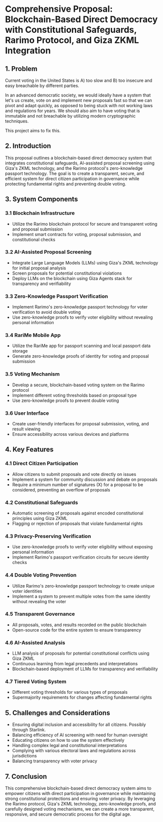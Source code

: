 # Comprehensive Proposal: Blockchain-Based Direct Democracy with Constitutional Safeguards, Rarimo Protocol, and Giza ZKML Integration

## 1. Problem

Current voting in the United States is A) too slow and B) too insecure and easy breachable by different parties.

In an advanced democratic society, we would ideally have a system that let's us create, vote on and implement new proposals fast so that we can pivot and adapt quickly, as opposed to being stuck with not working laws and regulations for years.
We should also aim to have voting that is immutable and not breachable by utilizing modern cryptographic techniques.

This project aims to fix this.


## 2. Introduction

This proposal outlines a blockchain-based direct democracy system that integrates constitutional safeguards, AI-assisted proposal screening using Giza's ZKML technology, and the Rarimo protocol's zero-knowledge passport technology. The goal is to create a transparent, secure, and efficient system for direct citizen participation in governance while protecting fundamental rights and preventing double voting.

## 3. System Components

### 3.1 Blockchain Infrastructure
- Utilize the Rarimo blockchain protocol for secure and transparent voting and proposal submission
- Implement smart contracts for voting, proposal submission, and constitutional checks

### 3.2 AI-Assisted Proposal Screening
- Integrate Large Language Models (LLMs) using Giza's ZKML technology for initial proposal analysis
- Screen proposals for potential constitutional violations
- Deploy LLMs on the blockchain using Giza Agents stack for transparency and verifiability

### 3.3 Zero-Knowledge Passport Verification
- Implement Rarimo's zero-knowledge passport technology for voter verification to avoid double voting
- Use zero-knowledge proofs to verify voter eligibility without revealing personal information

### 3.4 RariMe Mobile App
- Utilize the RariMe app for passport scanning and local passport data storage
- Generate zero-knowledge proofs of identity for voting and proposal submission

### 3.5 Voting Mechanism
- Develop a secure, blockchain-based voting system on the Rarimo protocol
- Implement different voting thresholds based on proposal type
- Use zero-knowledge proofs to prevent double voting

### 3.6 User Interface
- Create user-friendly interfaces for proposal submission, voting, and result viewing
- Ensure accessibility across various devices and platforms

## 4. Key Features

### 4.1 Direct Citizen Participation
- Allow citizens to submit proposals and vote directly on issues
- Implement a system for community discussion and debate on proposals
- Require a minimum number of signatures (X) for a proposal to be considered, preventing an overflow of proposals

### 4.2 Constitutional Safeguards
- Automatic screening of proposals against encoded constitutional principles using Giza ZKML
- Flagging or rejection of proposals that violate fundamental rights

### 4.3 Privacy-Preserving Verification
- Use zero-knowledge proofs to verify voter eligibility without exposing personal information
- Implement Rarimo's passport verification circuits for secure identity checks

### 4.4 Double Voting Prevention
- Utilize Rarimo's zero-knowledge passport technology to create unique voter identities
- Implement a system to prevent multiple votes from the same identity without revealing the voter

### 4.5 Transparent Governance
- All proposals, votes, and results recorded on the public blockchain
- Open-source code for the entire system to ensure transparency

### 4.6 AI-Assisted Analysis
- LLM analysis of proposals for potential constitutional conflicts using Giza ZKML
- Continuous learning from legal precedents and interpretations
- Blockchain-based deployment of LLMs for transparency and verifiability

### 4.7 Tiered Voting System
- Different voting thresholds for various types of proposals
- Supermajority requirements for changes affecting fundamental rights

## 5. Challenges and Considerations

- Ensuring digital inclusion and accessibility for all citizens. Possibly through Starlink.
- Balancing efficiency of AI screening with need for human oversight
- Educating citizens on how to use the system effectively
- Handling complex legal and constitutional interpretations
- Complying with various electoral laws and regulations across jurisdictions
- Balancing transparency with voter privacy

## 7. Conclusion

This comprehensive blockchain-based direct democracy system aims to empower citizens with direct participation in governance while maintaining strong constitutional protections and ensuring voter privacy. By leveraging the Rarimo protocol, Giza's ZKML technology, zero-knowledge proofs, and carefully designed voting mechanisms, we can create a more transparent, responsive, and secure democratic process for the digital age.

